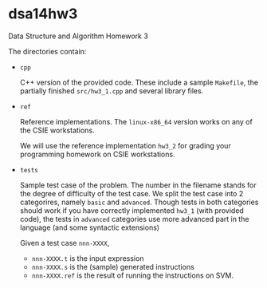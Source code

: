 dsa14hw3
========

Data Structure and Algorithm Homework 3

The directories contain:

- `cpp`

    C++ version of the provided code. These include a sample `Makefile`,
    the partially finished `src/hw3_1.cpp` and several library files.

- `ref`

    Reference implementations. The `linux-x86_64` version
    works on any of the CSIE workstations.

    We will use the reference implementation `hw3_2` for grading your
    programming homework on CSIE workstations.

- `tests`

    Sample test case of the problem. The number in the filename
    stands for the degree of difficulty of the test case. We
    split the test case into 2 categorires, namely `basic` and
    `advanced`. Though tests in both categories should work if
    you have correctly implemented `hw3_1` (with provided code),
    the tests in `advanced` categories use more advanced part
    in the language (and some syntactic extensions)

    Given a test case `nnn-XXXX`,

    * `nnn-XXXX.t` is the input expression
    * `nnn-XXXX.s` is the (sample) generated instructions
    * `nnn-XXXX.ref` is the result of running the instructions on SVM.
